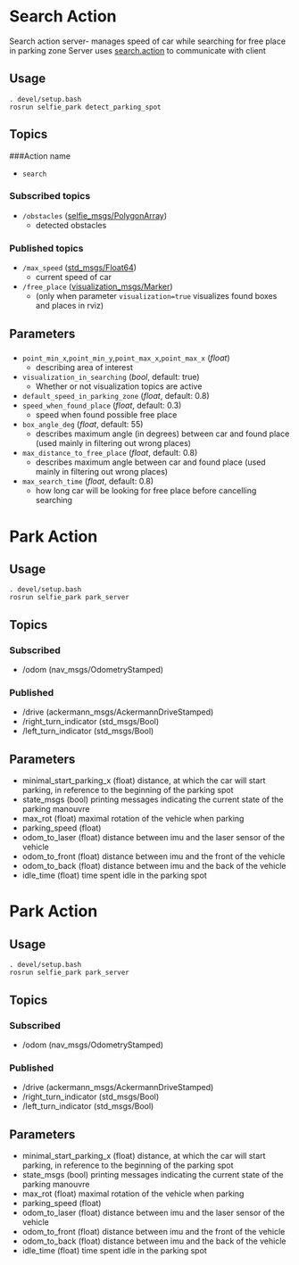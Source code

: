 # Search Action
Search action server- manages speed of car while searching for free place in parking zone
Server uses [search.action](https://github.com/KNR-Selfie/selfie_carolocup2020/wiki/Messages-and-actions) to communicate with client
## Usage
```
. devel/setup.bash
rosrun selfie_park detect_parking_spot
```
## Topics
###Action name
- `search`

### Subscribed topics
- `/obstacles` ([selfie_msgs/PolygonArray](https://github.com/KNR-Selfie/selfie_carolocup2020/wiki/Messages-and-actions))
  - detected obstacles
 
### Published topics
- `/max_speed` ([std_msgs/Float64](https://docs.ros.org/api/std_msgs/html/msg/Float64.html))
  - current speed of car
- `/free_place` ([visualization_msgs/Marker](https://docs.ros.org/api/visualization_msgs/html/msg/Marker.html))
  - (only when parameter `visualization=true` visualizes found boxes and places in rviz)


## Parameters
###
 - `point_min_x`,`point_min_y`,`point_max_x`,`point_max_x` (*float*)
   - describing area of interest
 - `visualization_in_searching` (*bool*, default: true)
   - Whether or not visualization topics are active
 - `default_speed_in_parking_zone` (*float*, default: 0.8)
 - `speed_when_found_place` (*float*, default: 0.3)
   - speed when found possible free place
 - `box_angle_deg` (*float*, default: 55)
   - describes maximum angle (in degrees) between car and found place (used mainly in filtering out wrong places)
 - `max_distance_to_free_place` (*float*, default: 0.8)
   - describes maximum angle between car and found place (used mainly in filtering out wrong places)
 - `max_search_time` (*float*, default: 0.8)
   - how long car will be looking for free place before cancelling searching


# Park Action
## Usage
```
. devel/setup.bash
rosrun selfie_park park_server
```
## Topics
### Subscribed
- /odom (nav_msgs/OdometryStamped)
### Published
- /drive (ackermann_msgs/AckermannDriveStamped)
- /right_turn_indicator (std_msgs/Bool)
- /left_turn_indicator (std_msgs/Bool)

## Parameters
- minimal_start_parking_x (float)
distance, at which the car will start parking, in reference to the beginning of the parking spot
- state_msgs (bool)
printing messages indicating the current state of the parking manouvre
- max_rot (float)
maximal rotation of the vehicle when parking
- parking_speed (float)
- odom_to_laser (float)
distance between imu and the laser sensor of the vehicle
- odom_to_front (float)
distance between imu and the front of the vehicle
- odom_to_back (float)
distance between imu and the back of the vehicle
- idle_time (float)
time spent idle in the parking spot

# Park Action
## Usage
```
. devel/setup.bash
rosrun selfie_park park_server
```
## Topics
### Subscribed
- /odom (nav_msgs/OdometryStamped)
### Published
- /drive (ackermann_msgs/AckermannDriveStamped)
- /right_turn_indicator (std_msgs/Bool)
- /left_turn_indicator (std_msgs/Bool)

## Parameters
- minimal_start_parking_x (float)
distance, at which the car will start parking, in reference to the beginning of the parking spot
- state_msgs (bool)
printing messages indicating the current state of the parking manouvre
- max_rot (float)
maximal rotation of the vehicle when parking
- parking_speed (float)
- odom_to_laser (float)
distance between imu and the laser sensor of the vehicle
- odom_to_front (float)
distance between imu and the front of the vehicle
- odom_to_back (float)
distance between imu and the back of the vehicle
- idle_time (float)
time spent idle in the parking spot

